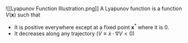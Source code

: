 ![[Lyapunov Function Illustration.png]]
A Lyapunov function is a function $V(\mathbf x)$ such that
* It is positive everywhere except at a fixed point $\mathbf x^*$ where it is $0$.
* It decreases along any trajectory ($\dot V\equiv \dot x \cdot \nabla V<0$)


